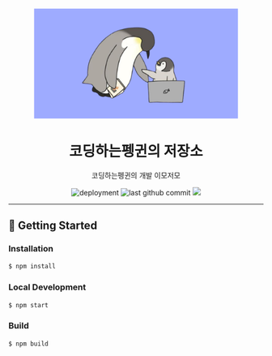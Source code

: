 <div align='center'>
    <img src='./static/img/social-card.png' alt='social card' width='80%'/>
    <h1>코딩하는펭귄의 저장소</h1>
    <p>코딩하는펭귄의 개발 이모저모</p>
    <img src='https://img.shields.io/github/deployments/coodingpenguin/devlog/production?color=90be6d&label=vercel&logo=vercel&logoColor=white&style=for-the-badge' alt='deployment'/>
    <img src='https://img.shields.io/github/last-commit/coodingpenguin/devlog?color=f94144&logo=git&logoColor=white&style=for-the-badge' alt='last github commit'/>
    <img src='https://img.shields.io/github/stars/coodingpenguin/devlog?color=ffca3a&logo=github&logoColor=white&style=for-the-badge'/>
</div>

---

## 🚀 Getting Started

### Installation

```bash
$ npm install
```

### Local Development

```bash
$ npm start
```

### Build

```bash
$ npm build
```

